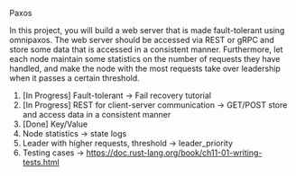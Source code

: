 Paxos

In this project, you will build a web server that is made fault-tolerant using omnipaxos.
The web server should be accessed via REST or gRPC and store some data that is
accessed in a consistent manner. Furthermore, let each node maintain some statistics on
the number of requests they have handled, and make the node with the most requests
take over leadership when it passes a certain threshold.

1. [In Progress] Fault-tolerant -> Fail recovery tutorial
2. [In Progress] REST for client-server communication -> GET/POST store and access data in a consistent manner
3. [Done] Key/Value
4. Node statistics -> state logs
5. Leader with higher requests, threshold -> leader_priority
6. Testing cases -> https://doc.rust-lang.org/book/ch11-01-writing-tests.html